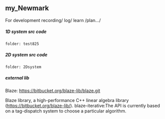 ## my_Newmark
For development recording/ log/ learn /plan.../

##### 1D system src code

    folder: test825
##### 2D system src code

    folder: 2Dsystem

##### external lib
Blaze:
https://bitbucket.org/blaze-lib/blaze.git

Blaze library, a high-performance C++ linear algebra library (https://bitbucket.org/blaze-lib/). blaze-iterative:The API is currently based on a tag-dispatch system to choose a particular algorithm.
